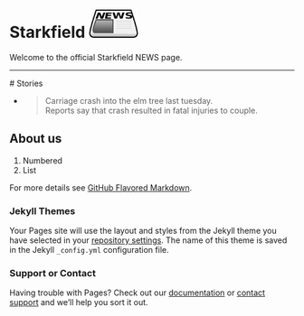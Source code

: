 # Starkfield <img src="assets/newspaper.png" alt="news" height="50"/>

Welcome to the official Starkfield NEWS page.

<hr>
# Stories


* > Carriage crash into the elm tree last tuesday.<br/>
  > Reports say that crash resulted in fatal injuries to couple.

## About us



1. Numbered
2. List


For more details see [GitHub Flavored Markdown](https://guides.github.com/features/mastering-markdown/).

### Jekyll Themes

Your Pages site will use the layout and styles from the Jekyll theme you have selected in your [repository settings](https://github.com/Weinstein-Classics/Ethan-Frome/settings). The name of this theme is saved in the Jekyll `_config.yml` configuration file.

### Support or Contact

Having trouble with Pages? Check out our [documentation](https://help.github.com/categories/github-pages-basics/) or [contact support](https://github.com/contact) and we’ll help you sort it out.
